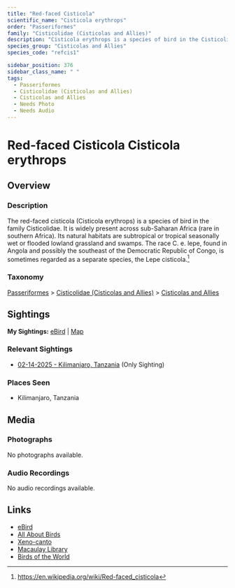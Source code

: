 ```yaml
---
title: "Red-faced Cisticola"
scientific_name: "Cisticola erythrops"
order: "Passeriformes"
family: "Cisticolidae (Cisticolas and Allies)"
description: "Cisticola erythrops is a species of bird in the Cisticolidae (Cisticolas and Allies) family. It has been observed 1 times."
species_group: "Cisticolas and Allies"
species_code: "refcis1"

sidebar_position: 376
sidebar_class_name: " "
tags: 
  - Passeriformes
  - Cisticolidae (Cisticolas and Allies)
  - Cisticolas and Allies
  - Needs Photo
  - Needs Audio
---
```


# Red-faced Cisticola <span className='sci_name'>Cisticola erythrops</span>

## Overview

### Description
The red-faced cisticola (Cisticola erythrops) is a species of bird in the family Cisticolidae. It is widely present across sub-Saharan Africa (rare in southern Africa). Its natural habitats are subtropical or tropical seasonally wet or flooded lowland grassland and swamps.
The race C. e. lepe, found in Angola and possibly the southeast of the Democratic Republic of Congo, is sometimes regarded as a separate species, the Lepe cisticola.[^1]

[^1]: https://en.wikipedia.org/wiki/Red-faced_cisticola

### Taxonomy
[Passeriformes](/tags/passeriformes) > [Cisticolidae (Cisticolas and Allies)](/tags/cisticolidae-cisticolas-and-allies) > [Cisticolas and Allies](/tags/cisticolas-and-allies)


## Sightings

**My Sightings:** [eBird](https://ebird.org/lifelist?r=world&time=life&spp=refcis1) | [Map](/map?species_code=refcis1)

### Relevant Sightings

* [02-14-2025 - Kilimanjaro, Tanzania](https://ebird.org/checklist/S216294004) (Only Sighting)

### Places Seen

* Kilimanjaro, Tanzania



## Media
### Photographs
No photographs available.

### Audio Recordings
No audio recordings available.

## Links
* [eBird](https://ebird.org/species/refcis1) 
* [All About Birds](https://www.allaboutbirds.org/guide/refcis1) 
* [Xeno-canto](https://www.xeno-canto.org/species/cisticola-erythrops) 
* [Macaulay Library](https://search.macaulaylibrary.org/catalog?taxonCode=refcis1&sort=rating_rank_desc)
* [Birds of the World](https://birdsoftheworld.org/bow/species/refcis1)
